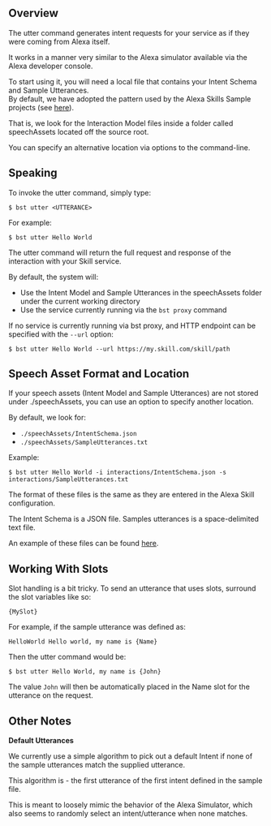 
## Overview

The utter command generates intent requests for your service as if they were coming from Alexa itself.

It works in a manner very similar to the Alexa simulator available via the Alexa developer console.  

To start using it, you will need a local file that contains your Intent Schema and Sample Utterances.  
By default, we have adopted the pattern used by the Alexa Skills Sample projects (see [here](https://github.com/alexa/skill-sample-nodejs-hello-world/)).

That is, we look for the Interaction Model files inside a folder called speechAssets located off the source root.  

You can specify an alternative location via options to the command-line.

## Speaking

To invoke the utter command, simply type:
```
$ bst utter <UTTERANCE>
```

For example:
```
$ bst utter Hello World
```

The utter command will return the full request and response of the interaction with your Skill service.

By default, the system will:

* Use the Intent Model and Sample Utterances in the speechAssets folder under the current working directory
* Use the service currently running via the `bst proxy` command

If no service is currently running via bst proxy, and HTTP endpoint can be specified with the `--url` option:
```
$ bst utter Hello World --url https://my.skill.com/skill/path
```

## Speech Asset Format and Location
If your speech assets  (Intent Model and Sample Utterances) are not stored under ./speechAssets, you can use an option to specify another location.

By default, we look for:

* `./speechAssets/IntentSchema.json`
* `./speechAssets/SampleUtterances.txt`

Example:
```
$ bst utter Hello World -i interactions/IntentSchema.json -s interactions/SampleUtterances.txt
```

The format of these files is the same as they are entered in the Alexa Skill configuration.  

The Intent Schema is a JSON file. Samples utterances is a space-delimited text file.

An example of these files can be found [here](https://github.com/alexa/skill-sample-nodejs-hello-world/tree/master/speechAssets).

## Working With Slots

Slot handling is a bit tricky. To send an utterance that uses slots, surround the slot variables like so:  
```
{MySlot}
```

For example, if the sample utterance was defined as:
```
HelloWorld Hello world, my name is {Name}
```

Then the utter command would be:
```
$ bst utter Hello World, my name is {John}
```

The value `John` will then be automatically placed in the Name slot for the utterance on the request.

## Other Notes

**Default Utterances**  

We currently use a simple algorithm to pick out a default Intent if none of the sample utterances match the supplied utterance.  

This algorithm is - the first utterance of the first intent defined in the sample file.  

This is meant to loosely mimic the behavior of the Alexa Simulator, which also seems to randomly select an intent/utterance when none matches.
